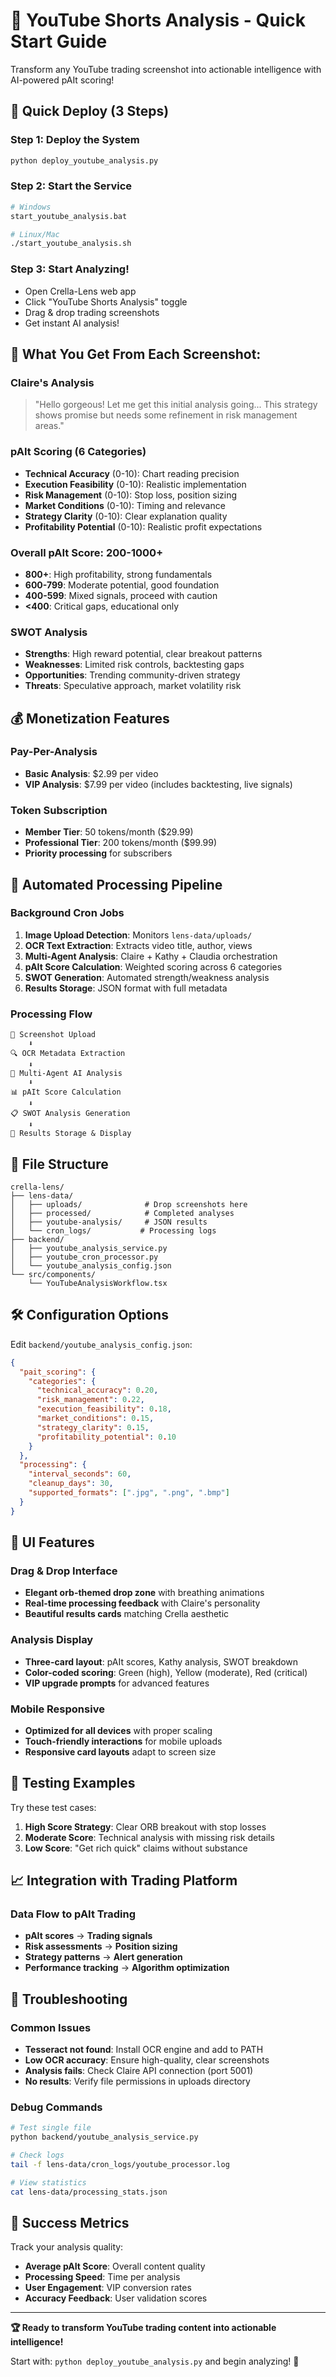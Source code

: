 # 🎯 YouTube Shorts Analysis - Quick Start Guide

Transform any YouTube trading screenshot into actionable intelligence with AI-powered pAIt scoring!

## 🚀 Quick Deploy (3 Steps)

### Step 1: Deploy the System
```bash
python deploy_youtube_analysis.py
```

### Step 2: Start the Service
```bash
# Windows
start_youtube_analysis.bat

# Linux/Mac
./start_youtube_analysis.sh
```

### Step 3: Start Analyzing!
- Open Crella-Lens web app
- Click "YouTube Shorts Analysis" toggle 
- Drag & drop trading screenshots
- Get instant AI analysis!

## 📸 **What You Get From Each Screenshot:**

### Claire's Analysis
> "Hello gorgeous! Let me get this initial analysis going... This strategy shows promise but needs some refinement in risk management areas."

### pAIt Scoring (6 Categories)
- **Technical Accuracy** (0-10): Chart reading precision
- **Execution Feasibility** (0-10): Realistic implementation  
- **Risk Management** (0-10): Stop loss, position sizing
- **Market Conditions** (0-10): Timing and relevance
- **Strategy Clarity** (0-10): Clear explanation quality
- **Profitability Potential** (0-10): Realistic profit expectations

### Overall pAIt Score: 200-1000+
- **800+**: High profitability, strong fundamentals
- **600-799**: Moderate potential, good foundation
- **400-599**: Mixed signals, proceed with caution  
- **<400**: Critical gaps, educational only

### SWOT Analysis
- **Strengths**: High reward potential, clear breakout patterns
- **Weaknesses**: Limited risk controls, backtesting gaps
- **Opportunities**: Trending community-driven strategy
- **Threats**: Speculative approach, market volatility risk

## 💰 **Monetization Features**

### Pay-Per-Analysis
- **Basic Analysis**: $2.99 per video
- **VIP Analysis**: $7.99 per video (includes backtesting, live signals)

### Token Subscription
- **Member Tier**: 50 tokens/month ($29.99)
- **Professional Tier**: 200 tokens/month ($99.99)
- **Priority processing** for subscribers

## 🔄 **Automated Processing Pipeline**

### Background Cron Jobs
1. **Image Upload Detection**: Monitors `lens-data/uploads/`
2. **OCR Text Extraction**: Extracts video title, author, views
3. **Multi-Agent Analysis**: Claire + Kathy + Claudia orchestration
4. **pAIt Score Calculation**: Weighted scoring across 6 categories
5. **SWOT Generation**: Automated strength/weakness analysis
6. **Results Storage**: JSON format with full metadata

### Processing Flow
```
📸 Screenshot Upload
    ⬇️
🔍 OCR Metadata Extraction
    ⬇️  
🤖 Multi-Agent AI Analysis
    ⬇️
📊 pAIt Score Calculation
    ⬇️
📋 SWOT Analysis Generation
    ⬇️
💾 Results Storage & Display
```

## 📁 **File Structure**

```
crella-lens/
├── lens-data/
│   ├── uploads/              # Drop screenshots here
│   ├── processed/            # Completed analyses
│   ├── youtube-analysis/     # JSON results
│   └── cron_logs/           # Processing logs
├── backend/
│   ├── youtube_analysis_service.py
│   ├── youtube_cron_processor.py
│   └── youtube_analysis_config.json
└── src/components/
    └── YouTubeAnalysisWorkflow.tsx
```

## 🛠️ **Configuration Options**

Edit `backend/youtube_analysis_config.json`:

```json
{
  "pait_scoring": {
    "categories": {
      "technical_accuracy": 0.20,
      "risk_management": 0.22,
      "execution_feasibility": 0.18,
      "market_conditions": 0.15,
      "strategy_clarity": 0.15,
      "profitability_potential": 0.10
    }
  },
  "processing": {
    "interval_seconds": 60,
    "cleanup_days": 30,
    "supported_formats": [".jpg", ".png", ".bmp"]
  }
}
```

## 🎨 **UI Features**

### Drag & Drop Interface
- **Elegant orb-themed drop zone** with breathing animations
- **Real-time processing feedback** with Claire's personality
- **Beautiful results cards** matching Crella aesthetic

### Analysis Display
- **Three-card layout**: pAIt scores, Kathy analysis, SWOT breakdown
- **Color-coded scoring**: Green (high), Yellow (moderate), Red (critical)
- **VIP upgrade prompts** for advanced features

### Mobile Responsive
- **Optimized for all devices** with proper scaling
- **Touch-friendly interactions** for mobile uploads
- **Responsive card layouts** adapt to screen size

## 🧪 **Testing Examples**

Try these test cases:
1. **High Score Strategy**: Clear ORB breakout with stop losses
2. **Moderate Score**: Technical analysis with missing risk details  
3. **Low Score**: "Get rich quick" claims without substance

## 📈 **Integration with Trading Platform**

### Data Flow to pAIt Trading
- **pAIt scores** → **Trading signals**
- **Risk assessments** → **Position sizing**
- **Strategy patterns** → **Alert generation**
- **Performance tracking** → **Algorithm optimization**

## 🔧 **Troubleshooting**

### Common Issues
- **Tesseract not found**: Install OCR engine and add to PATH
- **Low OCR accuracy**: Ensure high-quality, clear screenshots
- **Analysis fails**: Check Claire API connection (port 5001)
- **No results**: Verify file permissions in uploads directory

### Debug Commands
```bash
# Test single file
python backend/youtube_analysis_service.py

# Check logs
tail -f lens-data/cron_logs/youtube_processor.log

# View statistics
cat lens-data/processing_stats.json
```

## 🎯 **Success Metrics**

Track your analysis quality:
- **Average pAIt Score**: Overall content quality
- **Processing Speed**: Time per analysis
- **User Engagement**: VIP conversion rates
- **Accuracy Feedback**: User validation scores

---

**🏆 Ready to transform YouTube trading content into actionable intelligence!**

Start with: `python deploy_youtube_analysis.py` and begin analyzing! 🚀
